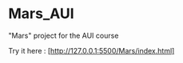# Mars_AUI
"Mars" project for the AUI course

Try it here : [http://127.0.0.1:5500/Mars/index.html]
